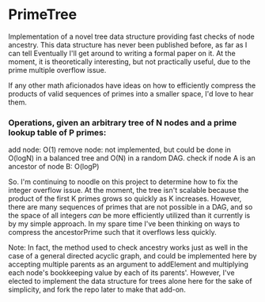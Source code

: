 # PrimeTree
Implementation of a novel tree data structure providing fast checks of node ancestry. This data structure has never been published before, as far as I can tell Eventually I'll get around to writing a formal paper on it. At the moment, it is theoretically interesting, but not practically useful, due to the prime multiple overflow issue. 

If any other math aficionados have ideas on how to efficiently compress the products of valid sequences of primes into a smaller space, I'd love to hear them.

### Operations, given an arbitrary tree of N nodes and a prime lookup table of P primes:
add node: O(1)
remove node: not implemented, but could be done in O(logN) in a balanced tree and O(N) in a random DAG.
check if node A is an ancestor of node B: O(logP)

So. I'm continuing to noodle on this project to determine how to fix the integer overflow issue. At the moment, the tree isn't scalable because the product of the first K primes grows so quickly as K increases. However, there are many sequences of primes that are not possible in a DAG, and so the space of all integers _can_ be more efficiently utilized than it currently is by my simple approach. In my spare time I've been thinking on ways to compress the ancestorPrime such that it overflows less quickly.

Note: In fact, the method used to check ancestry works just as well in the case of a general directed acyclic graph, and could be implemented here by accepting multiple parents as an argument to addElement and multiplying each node's bookkeeping value by each of its parents'. However, I've elected to implement the data structure for trees alone here for the sake of simplicity, and fork the repo later to make that add-on.
